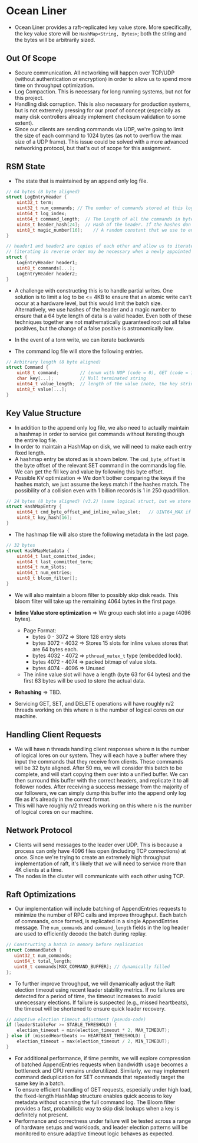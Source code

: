 # Ocean Liner
- Ocean Liner provides a raft-replicated key value store. More specifically, the key value store will be `HashMap<String, Bytes>`; both the string and the bytes will be arbitrarily sized.  

## Out Of Scope
- Secure communication. All networking will happen over TCP/UDP (without authentication or encryption) in order to allow us to spend more time on throughput optimization. 
- Log Compaction. This is necessary for long running systems, but not for this project. 
- Handling disk corruption. This is also necessary for production systems, but is not extremely pressing for our proof of concept (especially as many disk controllers already implement checksum validation to some extent). 
- Since our clients are sending commands via UDP, we're going to limit the size of each command to 1024 bytes (as not to overflow the max size of a UDP frame). This issue could be solved with a more advanced networking protocol, but that's out of scope for this assignment. 

## RSM State
- The state that is maintained by an append only log file. 
```c
// 64 bytes (8 byte aligned)
struct LogEntryHeader {
    uint32_t term;
    uint32_t num_commands; // The number of commands stored at this log index (this allows us to batch appendEntries calls)
    uint64_t log_index;
    uint64_t command_length;  // The Length of all the commands in bytes. 
    uint8_t header_hash[24];  // Hash of the header. If the hashes don't line up, then we assume it was because of a partial write. 
    uint8_t magic_number[16];    // A random constant that we use to ensure that the 64 byte chunk in question is a header.
}

// header1 and header2 are copies of each other and allow us to iterate over our log file in forward or reverse order. 
// (iterating in reverse order may be necessary when a newly appointed leader overwrites uncommitted entries)
struct {
    LogEntryHeader header1;
    uint8_t commands[...];
    LogEntryHeader header2;
}
```
- A challenge with constructing this is to handle partial writes. One solution is to limit a log to be <= 4KB to ensure that an atomic write can't occur at a hardware level, but this would limit the batch size. Alternatively, we use hashes of the header and a magic number to ensure that a 64 byte length of data is a valid header. Even both of these techniques together are not mathematically guaranteed root out all false positives, but the change of a false positive is astronomically low. 
- In the event of a torn write, we can iterate backwards 


- The command log file will store the following entries. 
```c
// Arbitrary length (8 byte aligned)
struct Command {
    uint8_t command;        // (enum with NOP (code = 0), GET (code = 1), SET (code = 2), DELETE (code = 3)) (GET is only included as a formality as it doesn't change state)
    char key[...];          // Null terminated string
    uint64_t value_length;  // length of the value (note, the key string needs to be padded so that this field can be 8 byte aligned).
    uint8_t value[...];
}
```

## Key Value Structure
- In addition to the append only log file, we also need to actually maintain a hashmap in order to service get commands without iterating though the entire log file.
- In order to maintain a HashMap on disk, we will need to make each entry fixed length. 
- A hashmap entry be stored as is shown below. The `cmd_byte_offset` is the byte offset of the relevant SET command in the commands log file. We can get the fill key and value by following this byte offset.
- Possible KV optimization => We don't bother comparing the keys if the hashes match, we just assume the keys match if the hashes match. The possibility of a collision even with 1 billion records is 1 in 250 quadrillion. 
```c
// 24 bytes (8 byte aligned) (v3.2) (same logical struct, but we store these in a SoA format in the first 3072 bytes of the page)
struct HashMapEntry {
    uint64_t cmd_byte_offset_and_inline_value_slot;   // UINT64_MAX if the field is empty (upper 56 bits is the cmd_byte_offset while the lower 8 bits is the inline_value_slot)
    uint8_t key_hash[16];
}
```


- The hashmap file will also store the following metadata in the last page. 
```c
// 32 bytes
struct HashMapMetadata {
    uint64_t last_committed_index;
    uint64_t last_committed_term;
    uint64_t num_slots;
    uint64_t num_entries;
    uint8_t bloom_filter[];
}
```

- We will also maintain a bloom filter to possibly skip disk reads. This bloom filter will take up the remaining 4064 bytes in the first page. 
- **Inline Value store optimization** => We group each slot into a page (4096 bytes).
    - Page Format:
        - bytes 0 - 3072 => Store 128 entry slots
        - bytes 3072 - 4032 => Stores 15 slots for inline values stores that are 64 bytes each.
        - bytes 4032 - 4072 => `pthread_mutex_t` type (embedded lock).
        - bytes 4072 - 4074 => packed bitmap of value slots. 
        - bytes 4074 - 4096 => Unused
    - The inline value slot will have a length (byte 63 for 64 bytes) and the first 63 bytes will be used to store the actual data. 

- **Rehashing** => TBD. 
- Servicing GET, SET, and DELETE operations will have roughly n/2 threads working on this where n is the number of logical cores on our machine. 


## Handling Client Requests
- We will have n threads handling client responses where n is the number of logical lores on our system. They will each have a buffer where they input the commands that they receive from clients. These commands will be 32 byte aligned. After 50 ms, we will consider this batch to be complete, and will start copying them over into a unified buffer. We can then surround this buffer with the correct headers, and replicate it to all follower nodes. After receiving a success message from the majority of our followers, we can simply dump this buffer into the append only log file as it's already in the correct format. 
- This will have roughly n/2 threads working on this where n is the number of logical cores on our machine.  

## Network Protocol
- Clients will send messages to the leader over UDP. This is because a process can only have 4096 files open (including TCP connections) at once. Since we're trying to create an extremely high throughput implementation of raft, it's likely that we will need to service more than 4K clients at a time. 
- The nodes in the cluster will communicate with each other using TCP. 

## Raft Optimizations
- Our implementation will include batching of AppendEntries requests to minimize the number of RPC calls and improve throughput.  Each batch of commands, once formed, is replicated in a single AppendEntries message. The `num_commands` and `command_length` fields in the log header are used to efficiently decode the batch during replay.

 ```c
 // Constructing a batch in memory before replication
struct CommandBatch {
    uint32_t num_commands;
    uint64_t total_length;
    uint8_t commands[MAX_COMMAND_BUFFER]; // dynamically filled
};
 ```
- To further improve throughput, we will dynamically adjust the Raft election timeout using recent leader stability metrics. If no failures are detected for a period of time, the timeout increases to avoid unnecessary elections. If failure is suspected (e.g., missed heartbeats), the timeout will be shortened to ensure quick leader recovery.

```c
// Adaptive election timeout adjustment (pseudo-code)
if (leaderStableFor >= STABLE_THRESHOLD) {
    election_timeout = min(election_timeout * 2, MAX_TIMEOUT);
} else if (missedHeartbeats >= HEARTBEAT_THRESHOLD) {
    election_timeout = max(election_timeout / 2, MIN_TIMEOUT);
}
```
- For additional performance, if time permits, we will explore compression of batched AppendEntries requests when bandwidth usage becomes a bottleneck and CPU remains underutilized. Similarly, we may implement command deduplication for SET commands that repeatedly target the same key in a batch.
- To ensure efficient handling of GET requests, especially under high load, the fixed-length HashMap structure enables quick access to key metadata without scanning the full command log. The Bloom filter provides a fast, probabilistic way to skip disk lookups when a key is definitely not present.
- Performance and correctness under failure will be tested across a range of hardware setups and workloads, and leader election patterns will be monitored to ensure adaptive timeout logic behaves as expected.

